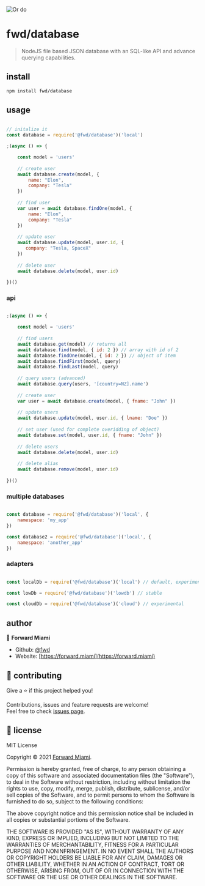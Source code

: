<!-- <h1 align="center">JSON Database</h1> -->

![Or do](https://i.ibb.co/17s2yyM/image.png)

# fwd/database

> NodeJS file based JSON database with an SQL-like API and advance querying capabilities.

## install

```sh
npm install fwd/database
```

## usage

```js

// initalize it
const database = require('@fwd/database')('local')

;(async () => {

	const model = 'users'
  	
	// create user
	await database.create(model, {
		name: "Elon",
		company: "Tesla"
	})
	
	// find user
	var user = await database.findOne(model, {
		name: "Elon",
		company: "Tesla"
	})
	
	// update user
	await database.update(model, user.id, {
	   company: "Tesla, SpaceX"
	})
	
	// delete user
	await database.delete(model, user.id)
  
})()

```

### api

```js

;(async () => {

	const model = 'users'
	
	// find users
	await database.get(model) // returns all
	await database.find(model, { id: 2 }) // array with id of 2
	await database.findOne(model, { id: 2 }) // object of item
	await database.findFirst(model, query) 
	await database.findLast(model, query)
	
	// query users (advanced)
	await database.query(users, '[country=NZ].name')
	
	// create user
	var user = await database.create(model, { fname: "John" })
	
	// update users
	await database.update(model, user.id, { lname: "Doe" })
	
	// set user (used for complete overidding of object)
	await database.set(model, user.id, { fname: "John" })
	
	// delete users
	await database.delete(model, user.id)
	
	// delete alias
	await database.remove(model, user.id)
  
})()

```


### multiple databases

```js

const database = require('@fwd/database')('local', {
	namespace: 'my_app'
})

const database2 = require('@fwd/database')('local', {
	namespace: 'another_app'
})

```

### adapters

```js

const localDb = require('@fwd/database')('local') // default, experimental

const lowDb = require('@fwd/database')('lowdb') // stable

const cloudDb = require('@fwd/database')('cloud') // experimental

```


## author

👤  **Forward Miami**

* Github: [@fwd](https://github.com/fwd)
* Website: [https://forward.miami](https://forward.miami)

## 🤝 contributing

Give a ⭐️ if this project helped you!

Contributions, issues and feature requests are welcome! <br />Feel free to check [issues page](https://github.com/fwd/database/issues).

## 📝 license

MIT License

Copyright © 2021 [Forward Miami](https://forward.miami).

Permission is hereby granted, free of charge, to any person obtaining a copy
of this software and associated documentation files (the "Software"), to deal
in the Software without restriction, including without limitation the rights
to use, copy, modify, merge, publish, distribute, sublicense, and/or sell
copies of the Software, and to permit persons to whom the Software is
furnished to do so, subject to the following conditions:

The above copyright notice and this permission notice shall be included in all
copies or substantial portions of the Software.

THE SOFTWARE IS PROVIDED "AS IS", WITHOUT WARRANTY OF ANY KIND, EXPRESS OR
IMPLIED, INCLUDING BUT NOT LIMITED TO THE WARRANTIES OF MERCHANTABILITY,
FITNESS FOR A PARTICULAR PURPOSE AND NONINFRINGEMENT. IN NO EVENT SHALL THE
AUTHORS OR COPYRIGHT HOLDERS BE LIABLE FOR ANY CLAIM, DAMAGES OR OTHER
LIABILITY, WHETHER IN AN ACTION OF CONTRACT, TORT OR OTHERWISE, ARISING FROM,
OUT OF OR IN CONNECTION WITH THE SOFTWARE OR THE USE OR OTHER DEALINGS IN THE
SOFTWARE.
